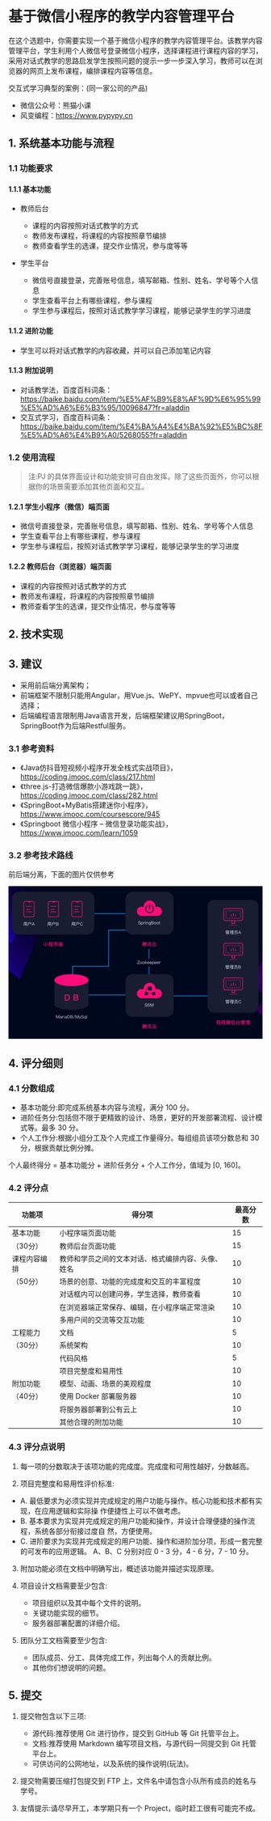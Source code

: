# 基于微信小程序的教学内容管理平台

在这个选题中，你需要实现一个基于微信小程序的教学内容管理平台。该教学内容管理平台，学生利用个人微信号登录微信小程序，选择课程进行课程内容的学习，采用对话式教学的思路启发学生按照问题的提示一步一步深入学习，教师可以在浏览器的网页上发布课程，编排课程内容等信息。

交互式学习典型的案例：(同一家公司的产品)
- 微信公众号：熊猫小课
- 风变编程：https://www.pypypy.cn

## 1. 系统基本功能与流程

### 1.1 功能要求

#### 1.1.1 基本功能

- 教师后台
    - 课程的内容按照对话式教学的方式
    - 教师发布课程，将课程的内容按照章节编排
    - 教师查看学生的选课，提交作业情况，参与度等等

- 学生平台
    - 微信号直接登录，完善账号信息，填写邮箱、性别、姓名、学号等个人信息
    - 学生查看平台上有哪些课程，参与课程
    - 学生参与课程后，按照对话式教学学习课程，能够记录学生的学习进度


#### 1.1.2 进阶功能

- 学生可以将对话式教学的内容收藏，并可以自己添加笔记内容

#### 1.1.3 附加说明

- 对话教学法，百度百科词条：https://baike.baidu.com/item/%E5%AF%B9%E8%AF%9D%E6%95%99%E5%AD%A6%E6%B3%95/10096847?fr=aladdin
- 交互式学习，百度百科词条：https://baike.baidu.com/item/%E4%BA%A4%E4%BA%92%E5%BC%8F%E5%AD%A6%E4%B9%A0/5268055?fr=aladdin



### 1.2 使用流程

> 注:PJ 的具体界面设计和功能安排可自由发挥。除了这些页面外，你可以根据你的场景需要添加其他页面和交互。

#### 1.2.1 学生小程序（微信）端页面

- 微信号直接登录，完善账号信息，填写邮箱、性别、姓名、学号等个人信息
- 学生查看平台上有哪些课程，参与课程
- 学生参与课程后，按照对话式教学学习课程，能够记录学生的学习进度

#### 1.2.2 教师后台（浏览器）端页面

- 课程的内容按照对话式教学的方式
- 教师发布课程，将课程的内容按照章节编排
- 教师查看学生的选课，提交作业情况，参与度等等


## 2. 技术实现

## 3. 建议

- 采用前后端分离架构；
- 前端框架不限制只能用Angular，用Vue.js、WePY、mpvue也可以或者自己选择；
- 后端编程语言限制用Java语言开发，后端框架建议用SpringBoot，SpringBoot作为后端Restful服务。

### 3.1 参考资料

- 《Java仿抖音短视频小程序开发全栈式实战项目》，https://coding.imooc.com/class/217.html
- 《three.js-打造微信爆款小游戏跳一跳》，https://coding.imooc.com/class/282.html
- 《SpringBoot+MyBatis搭建迷你小程序》，https://www.imooc.com/coursescore/945
- 《Springboot 微信小程序 – 微信登录功能实战》，https://www.imooc.com/learn/1059




### 3.2  参考技术路线

前后端分离，下面的图片仅供参考

![](./assests/img/1.png)

## 4. 评分细则 

### 4.1 分数组成

- 基本功能分:即完成系统基本内容与流程，满分 100 分。 
- 进阶任务分:包括但不限于更精致的设计、场景，更好的开发部署流程、设计模式等。最多 30 分。 
- 个人工作分:根据小组分工及个人完成工作量得分。每组组员该项分数总和 30 分，根据贡献比例分摊。

个人最终得分 = 基本功能分 + 进阶任务分 + 个人工作分，值域为 [0, 160]。 

### 4.2 评分点


|功能项 | 得分项 | 最高分数|
| ------ | ------ | ------ |
| 基本功能 |小程序端页面功能| 15|
|（30分）| 教师后台页面功能 |15|
|课程内容编排 |教师和学员之间的文本对话、格式编排内容、头像、姓名 |10|
|（50分） |场景的创意、功能的完成度和交互的丰富程度| 10|
||对话框内可以创建问券，学生选择，教师查看| 10|
||在浏览器端正常保存、编辑，在小程序端正常渲染 |10|
||多用户间的交流等交互功能 |10|
|工程能力| 文档 |5|
|（30分）| 系统架构 |10|
||代码风格| 5|
||项目完整度和易用性 |10|
|附加功能 |模型、动画、场景的美观程度| 10|
|（40分）|使用 Docker 部署服务器 |10|
||将服务器部署到公有云上 |10|
||其他合理的附加功能 |10|


### 4.3 评分点说明

1. 每一项的分数取决于该项功能的完成度。完成度和可用性越好，分数越高。 

2. 项目完整度和易用性评价标准:

- A. 最低要求为必须实现并完成规定的用户功能与操作。核心功能和技术都有实现，在应用逻辑和实际操 作便捷性上可以不做考虑。
- B. 基本要求为实现并完成规定的用户功能和操作，并设计合理便捷的操作流程，系统各部分衔接过度自 然，方便使用。
- C. 进阶要求为实现并完成规定的用户功能、操作和进阶加分项，形成一套完整的可发布的应用逻辑。 A、B、C 分别对应 0 - 3 分，4 - 6 分，7 - 10 分。

3. 附加功能必须在文档中明确写出，概述该功能并描述实现原理。 

4. 项目设计文档需要至少包含:
    - 项目组织以及其中每个文件的说明。
    - 关键功能实现的细节。
    - 服务器部署配置的详细介绍。

5. 团队分工文档需要至少包含: 
    - 团队成员、分工、具体完成工作，列出每个人的贡献比例。
    - 其他你们想说明的问题。 
    
## 5. 提交

1. 提交物包含以下三项:
    - 源代码:推荐使用 Git 进行协作，提交到 GitHub 等 Git 托管平台上。 
    - 文档:推荐使用 Markdown 编写项目文档，与源代码一同提交到 Git 托管平台上。 
    - 可供访问的公网地址，以及系统的操作说明(玩法)。

2. 提交物需要压缩打包提交到 FTP 上，文件名中请包含小队所有成员的姓名与学号。 

3. 友情提示:请尽早开工，本学期只有一个 Project，临时赶工很有可能完不成。